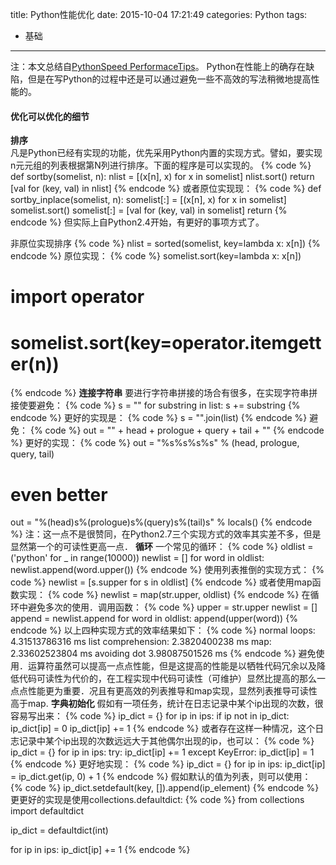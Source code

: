 title: Python性能优化
date: 2015-10-04 17:21:49
categories: Python
tags:
- 基础
---

注：本文总结自[PythonSpeed PerformaceTips](https://wiki.python.org/moin/PythonSpeed/PerformanceTips)。
Python在性能上的确存在缺陷，但是在写Python的过程中还是可以通过避免一些不高效的写法稍微地提高性能的。

#### 优化可以优化的细节
**排序**  
凡是Python已经有实现的功能，优先采用Python内置的实现方式。譬如，要实现n元元组的列表根据第N列进行排序。下面的程序是可以实现的。
{% code %}
def sortby(somelist, n):
    nlist = [(x[n], x) for x in somelist]
    nlist.sort()
    return [val for (key, val) in nlist]
{% endcode %}
或者原位实现现：
{% code %}
def sortby_inplace(somelist, n):
    somelist[:] = [(x[n], x) for x in somelist]
    somelist.sort()
    somelist[:] = [val for (key, val) in somelist]
    return
{% endcode %}
但实际上自Python2.4开始，有更好的事项方式了。
<!--more-->
非原位实现排序
{% code %}
nlist = sorted(somelist, key=lambda x: x[n])
{% endcode %}
原位实现：
{% code %}
somelist.sort(key=lambda x: x[n])
# import operator
# somelist.sort(key=operator.itemgetter(n))
{% endcode %}
**连接字符串**
要进行字符串拼接的场合有很多，在实现字符串拼接使要避免：
{% code %}
s = ""
for substring in list:
    s += substring
{% endcode %}
更好的实现是：
{% code %}
s = "".join(list)
{% endcode %}
避免：
{% code %}
out = "<html>" + head + prologue + query + tail + "</html>"
{% endcode %}
更好的实现：
{% code %}
out = "<html>%s%s%s%s</html>" % (head, prologue, query, tail)
# even better
out = "<html>%(head)s%(prologue)s%(query)s%(tail)s</html>" % locals()
{% endcode %}
注：这一点不是很赞同，在Python2.7三个实现方式的效率其实差不多，但是显然第一个的可读性更高一点．
**循环**
一个常见的循环：
{% code %}
oldlist = ('python' for _ in range(10000))
newlist = []
for word in oldlist:
    newlist.append(word.upper())
{% endcode %}
使用列表推倒的实现方式：
{% code %}
newlist = [s.supper for s in oldlist]
{% endcode %}
或者使用map函数实现：
{% code %}
newlist = map(str.upper, oldlist)
{% endcode %}
在循环中避免多次的使用．调用函数：
{% code %}
upper = str.upper
newlist = []
append = newlist.append
for word in oldlist:
    append(upper(word))
{% endcode %}
以上四种实现方式的效率结果如下：
{% code %}
normal loops:  4.31513786316 ms
list comprehension:  2.3820400238 ms
map:  2.33602523804 ms
avoiding dot 3.98087501526 ms
{% endcode %}
避免使用．运算符虽然可以提高一点点性能，但是这提高的性能是以牺牲代码冗余以及降低代码可读性为代价的，在工程实现中代码可读性（可维护）显然比提高的那么一点点性能更为重要．况且有更高效的列表推导和map实现，显然列表推导可读性高于map.
**字典初始化**
假如有一项任务，统计在日志记录中某个ip出现的次数，很容易写出来：
{% code %}
ip_dict = {}
for ip in ips:
    if ip not in ip_dict:
        ip_dict[ip] = 0
    ip_dict[ip] += 1
{% endcode %}
或者存在这样一种情况，这个日志记录中某个ip出现的次数远远大于其他偶尔出现的ip，也可以：
{% code %}
ip_dict = {}
for ip in ips:
    try:
        ip_dict[ip] += 1
    except KeyError:
        ip_dict[ip] = 1
{% endcode %}
更好地实现：
{% code %}
ip_dict = {}
for ip in ips:
    ip_dict[ip] = ip_dict.get(ip, 0) + 1
{% endcode %}
假如默认的值为列表，则可以使用：
{% code %}
ip_dict.setdefault(key, []).append(ip_element)
{% endcode %}
更更好的实现是使用collections.defaultdict:
{% code %}
from collections import defaultdict

ip_dict = defaultdict(int)

for ip in ips:
    ip_dict[ip] += 1
{% endcode %}

